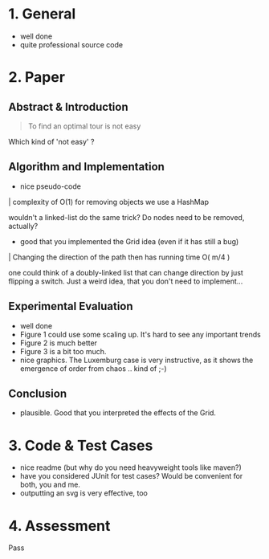 # 1. General
* well done
* quite professional source code

# 2. Paper
## Abstract & Introduction
> To find an optimal tour is not easy

Which kind of 'not easy' ?



## Algorithm and Implementation
* nice pseudo-code

| complexity of O(1) for removing objects we use a HashMap

wouldn't a linked-list do the same trick? Do nodes need to be removed, actually?

* good that you implemented the Grid idea (even if it has still a bug)

| Changing the direction of the path then has running time O( m/4 )

one could think of a doubly-linked list that can change direction by just flipping a switch. Just a weird idea, that you don't need to implement...

## Experimental Evaluation

* well done
* Figure 1 could use some scaling up. It's hard to see any important trends
* Figure 2 is much better
* Figure 3 is a bit too much. 
* nice graphics. The Luxemburg case is very instructive, as it shows the emergence of order from chaos .. kind of ;-)

## Conclusion

* plausible. Good that you interpreted the effects of the Grid.


# 3. Code & Test Cases
* nice readme (but why do you need heavyweight tools like maven?)
* have you considered JUnit for test cases? Would be convenient for both, you and me.
* outputting an svg is very effective, too

# 4. Assessment
Pass

